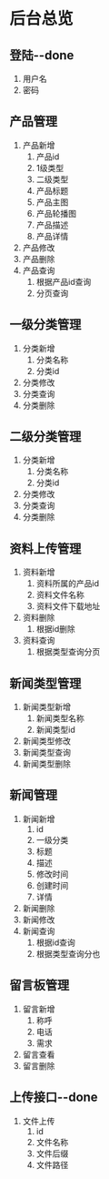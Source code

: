 # 后台总览

## 登陆--done

1. 用户名
2. 密码

## 产品管理

1. 产品新增
   1. 产品id
   2. 1级类型
   3. 二级类型
   4. 产品标题
   5. 产品主图
   6. 产品轮播图
   7. 产品描述
   8. 产品详情
2. 产品修改
3. 产品删除
4. 产品查询
   1. 根据产品id查询
   2. 分页查询

## 一级分类管理

1. 分类新增
   1. 分类名称
   2. 分类id
2. 分类修改
3. 分类查询
4. 分类删除

## 二级分类管理

1. 分类新增
   1. 分类名称
   2. 分类id
2. 分类修改
3. 分类查询
4. 分类删除

## 资料上传管理

1. 资料新增
   1. 资料所属的产品id
   2. 资料文件名称
   3. 资料文件下载地址
2. 资料删除
   1. 根据id删除
3. 资料查询
   1. 根据类型查询分页

## 新闻类型管理

1. 新闻类型新增
   1. 新闻类型名称
   2. 新闻类型id
2. 新闻类型修改
3. 新闻类型查询
4. 新闻类型删除

## 新闻管理

1. 新闻新增
   1. id
   2. 一级分类
   3. 标题
   4. 描述
   5. 修改时间
   6. 创建时间
   7. 详情
2. 新闻删除
3. 新闻修改
4. 新闻查询
   1. 根据id查询
   2. 根据类型查询分也

## 留言板管理

1. 留言新增
   1. 称呼
   2. 电话
   3. 需求
2. 留言查看
3. 留言删除

## 上传接口--done

1. 文件上传
   1. id
   2. 文件名称
   3. 文件后缀
   4. 文件路径
